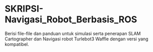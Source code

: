 # SKRIPSI-Navigasi_Robot_Berbasis_ROS
Berisi file-file dan panduan untuk simulasi serta penerapan SLAM Cartographer dan Navigasi robot Turlebot3 Waffle dengan versi yang kompatibel.
